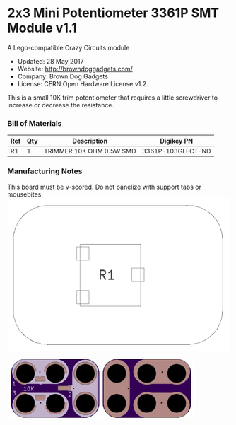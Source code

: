 <!--- start title --->
# 2x3 Mini Potentiometer 3361P SMT Module v1.1
A Lego-compatible Crazy Circuits module

- Updated: 28 May 2017
- Website: http://browndoggadgets.com/
- Company: Brown Dog Gadgets
- License: CERN Open Hardware License v1.2.
<!--- end title --->

This is a small 10K trim potentiometer that requires a little screwdriver to increase or decrease the resistance. 

<!--- bom start --->
### Bill of Materials

|Ref|Qty|Description|Digikey PN|
|---|---|-----------|------|
|R1|1|TRIMMER 10K OHM 0.5W SMD|3361P-103GLFCT-ND|


<!--- bom end --->

### Manufacturing Notes

This board must be v-scored. Do not panelize with support tabs or mousebites.
![Assembly Diagram](assembly.png)

![Gerber Preview](preview.png)

